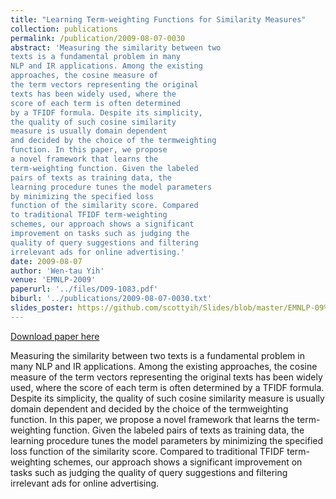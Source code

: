 ```yaml
---
title: "Learning Term-weighting Functions for Similarity Measures"
collection: publications
permalink: /publication/2009-08-07-0030
abstract: 'Measuring the similarity between two
texts is a fundamental problem in many
NLP and IR applications. Among the existing
approaches, the cosine measure of
the term vectors representing the original
texts has been widely used, where the
score of each term is often determined
by a TFIDF formula. Despite its simplicity,
the quality of such cosine similarity
measure is usually domain dependent
and decided by the choice of the termweighting
function. In this paper, we propose
a novel framework that learns the
term-weighting function. Given the labeled
pairs of texts as training data, the
learning procedure tunes the model parameters
by minimizing the specified loss
function of the similarity score. Compared
to traditional TFIDF term-weighting
schemes, our approach shows a significant
improvement on tasks such as judging the
quality of query suggestions and filtering
irrelevant ads for online advertising.'
date: 2009-08-07
author: 'Wen-tau Yih'
venue: 'EMNLP-2009'
paperurl: '../files/D09-1083.pdf'
biburl: '../publications/2009-08-07-0030.txt'
slides_poster: https://github.com/scottyih/Slides/blob/master/EMNLP-09%20-%20Learning%20Term-weighting%20Functions%20for%20Similarity%20Measures%20v2%20-%20Deck.pptx
---
```


<a href='../files/D09-1083.pdf'>Download paper here</a>

Measuring the similarity between two
texts is a fundamental problem in many
NLP and IR applications. Among the existing
approaches, the cosine measure of
the term vectors representing the original
texts has been widely used, where the
score of each term is often determined
by a TFIDF formula. Despite its simplicity,
the quality of such cosine similarity
measure is usually domain dependent
and decided by the choice of the termweighting
function. In this paper, we propose
a novel framework that learns the
term-weighting function. Given the labeled
pairs of texts as training data, the
learning procedure tunes the model parameters
by minimizing the specified loss
function of the similarity score. Compared
to traditional TFIDF term-weighting
schemes, our approach shows a significant
improvement on tasks such as judging the
quality of query suggestions and filtering
irrelevant ads for online advertising.
